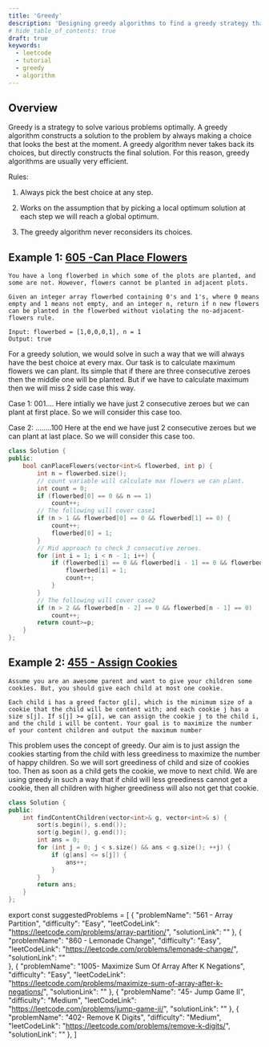 ```yaml
---
title: 'Greedy'
description: 'Designing greedy algorithms to find a greedy strategy that produces an optimal solution to the problem'
# hide_table_of_contents: true
draft: true
keywords:
  - leetcode
  - tutorial
  - greedy
  - algorithm
---
```


<TutorialAuthors names="@abhishek-sultaniya"/>

## Overview

Greedy is a strategy to solve various problems optimally. A greedy algorithm constructs a solution to the problem by always making a
choice that looks the best at the moment. A greedy algorithm never takes back
its choices, but directly constructs the final solution. For this reason, greedy
algorithms are usually very efficient.

Rules:

1. Always pick the best choice at any step.

2. Works on the assumption that by picking a local optimum solution at each step we will reach a global optimum.

3. The greedy algorithm never reconsiders its choices.

## Example 1: [605 -Can Place Flowers](https://leetcode.com/problems/can-place-flowers/)

```
You have a long flowerbed in which some of the plots are planted, and some are not. However, flowers cannot be planted in adjacent plots.

Given an integer array flowerbed containing 0's and 1's, where 0 means empty and 1 means not empty, and an integer n, return if n new flowers can be planted in the flowerbed without violating the no-adjacent-flowers rule.

Input: flowerbed = [1,0,0,0,1], n = 1
Output: true
```

For a greedy solution, we would solve in such a way that we will always have the best choice at every max. Our task is to calculate maximum flowers we can plant. Its simple that if there are three consecutive zeroes then the middle one will be planted. But if we have to calculate maximum then we will miss 2 side case this way.

Case 1: 001....
Here intially we have just 2 consecutive zeroes but we can plant at first place. So we will consider this case too.

Case 2: ........100
Here at the end we have just 2 consecutive zeroes but we can plant at last place. So we will consider this case too.

<Tabs>
<TabItem value="cpp" label="C++">
<SolutionAuthor name="@abhishek-sultaniya"/>

```cpp
class Solution {
public:
	bool canPlaceFlowers(vector<int>& flowerbed, int p) {
		int n = flowerbed.size();
		// count variable will calculate max flowers we can plant.
		int count = 0;
		if (flowerbed[0] == 0 && n == 1)
			count++;
		// The following will cover case1
		if (n > 1 && flowerbed[0] == 0 && flowerbed[1] == 0) {
			count++;
			flowerbed[0] = 1;
		}
		// Mid approach to check 3 consecutive zeroes.
		for (int i = 1; i < n - 1; i++) {
			if (flowerbed[i] == 0 && flowerbed[i - 1] == 0 && flowerbed[i + 1] == 0) {
				flowerbed[i] = 1;
				count++;
			}
		}
		// The following will cover case2
		if (n > 2 && flowerbed[n - 2] == 0 && flowerbed[n - 1] == 0)
			count++;
        return count>=p;
	}
};
```
</TabItem>
</Tabs>

## Example 2: [455 - Assign Cookies](https://leetcode.com/problems/assign-cookies/)

```
Assume you are an awesome parent and want to give your children some cookies. But, you should give each child at most one cookie.

Each child i has a greed factor g[i], which is the minimum size of a cookie that the child will be content with; and each cookie j has a size s[j]. If s[j] >= g[i], we can assign the cookie j to the child i, and the child i will be content. Your goal is to maximize the number of your content children and output the maximum number
```

This problem uses the concept of greedy. Our aim is to just assign the cookies starting from the child with less greediness to maximize the number of happy children. So we will sort greediness of child and size of cookies too. Then as soon as a child gets the cookie, we move to next child. We are using greedy in such a way that if child will less greediness cannot get a cookie, then all children with higher greediness will also not get that cookie.

<Tabs>
<TabItem value="cpp" label="C++">
<SolutionAuthor name="@abhishek-sultaniya"/>

```cpp
class Solution {
public:
	int findContentChildren(vector<int>& g, vector<int>& s) {
		sort(s.begin(), s.end());
		sort(g.begin(), g.end());
		int ans = 0;
		for (int j = 0; j < s.size() && ans < g.size(); ++j) {
			if (g[ans] <= s[j]) {
				ans++;
			}
		}
		return ans;
	}
};
```
</TabItem>
</Tabs>

export const suggestedProblems = [
  {
    "problemName": "561 - Array Partition",
    "difficulty": "Easy",
    "leetCodeLink": "https://leetcode.com/problems/array-partition/",
    "solutionLink": ""
  },
  {
    "problemName": "860 - Lemonade Change",
    "difficulty": "Easy",
    "leetCodeLink": "https://leetcode.com/problems/lemonade-change/",
    "solutionLink": ""  
  },
  {
    "problemName": "1005- Maximize Sum Of Array After K Negations",
    "difficulty": "Easy",
    "leetCodeLink": "https://leetcode.com/problems/maximize-sum-of-array-after-k-negations/",
    "solutionLink": ""
  },
  {
    "problemName": "45- Jump Game II",
    "difficulty": "Medium",
    "leetCodeLink": "https://leetcode.com/problems/jump-game-ii/",
    "solutionLink": ""
  },
  {
    "problemName": "402- Remove K Digits",
    "difficulty": "Medium",
    "leetCodeLink": "https://leetcode.com/problems/remove-k-digits/",
    "solutionLink": ""
  },
]

<Table title="Suggested Problems" data={suggestedProblems} />
